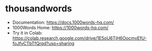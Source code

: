 # thousandwords

- Documentation: https://docs.1000words-hq.com/
- 1000Words Home: https://1000words-hq.com/
- Try it in Colab: https://colab.research.google.com/drive/1E5oU6TjH6OocmvEfU-foJfvCTbTfQrqd?usp=sharing
